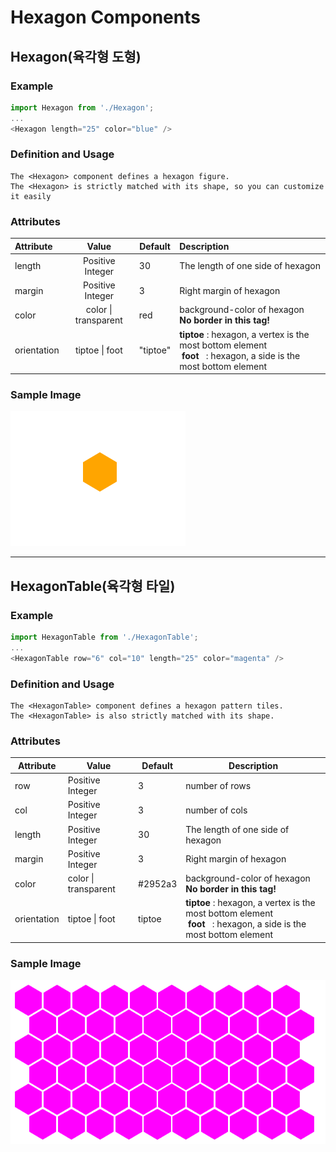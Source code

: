 # Hexagon Components
## Hexagon(육각형 도형)
### Example
``` Javascript
import Hexagon from './Hexagon';
...
<Hexagon length="25" color="blue" />
```
### Definition and Usage
    The <Hexagon> component defines a hexagon figure.    
    The <Hexagon> is strictly matched with its shape, so you can customize it easily
### Attributes
|  Attribute  |         Value        |  Default | Description
|:------------|:--------------------:|----------|:-------------|
|    length   |   Positive Integer   | 30       | The length of one side of hexagon |
|    margin   |   Positive Integer   | 3        | Right margin of hexagon |
|    color    | color \| transparent | red      | background-color of hexagon<br>**No border in this tag!**
| orientation |    tiptoe \| foot    | "tiptoe" | **tiptoe** : hexagon, a vertex is the most bottom element<br>&nbsp;**foot** &nbsp; : hexagon, a side is the most bottom element
### Sample Image
![Hexagon Image](./image/hexagon.png)

--------------------------------------------------------

## HexagonTable(육각형 타일)
### Example
``` Javascript
import HexagonTable from './HexagonTable';
...
<HexagonTable row="6" col="10" length="25" color="magenta" />
```
### Definition and Usage
    The <HexagonTable> component defines a hexagon pattern tiles.    
    The <HexagonTable> is also strictly matched with its shape.
### Attributes
|  Attribute  |          Value       |  Default  | Description
|-------------|----------------------|-----------|--------------|
|     row     |   Positive Integer   | 3         | number of rows
|     col     |   Positive Integer   | 3         | number of cols
|    length   |   Positive Integer   | 30        | The length of one side of hexagon |
|    margin   |   Positive Integer   | 3         | Right margin of hexagon |
|    color    | color \| transparent | #2952a3 | background-color of hexagon<br>**No border in this tag!**
| orientation |    tiptoe \| foot    | tiptoe  | **tiptoe** : hexagon, a vertex is the most bottom element<br>&nbsp;**foot** &nbsp; : hexagon, a side is the most bottom element
### Sample Image
![HexagonTable Image](./image/hexagonTable.png)
